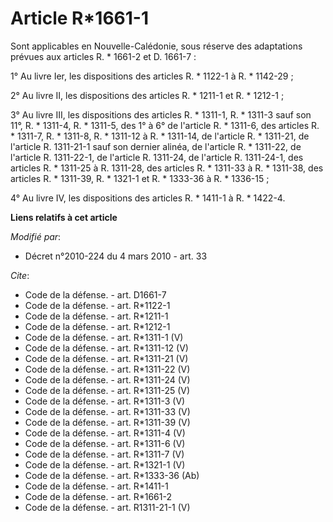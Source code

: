 # Article R*1661-1

Sont applicables en Nouvelle-Calédonie, sous réserve des adaptations prévues aux articles R. * 1661-2 et D. 1661-7 : 

1° Au livre Ier, les dispositions des articles R. * 1122-1 à R. * 1142-29 ; 

2° Au livre II, les dispositions des articles R. * 1211-1 et R. * 1212-1 ; 

3° Au livre III, les dispositions des articles R. * 1311-1, R. * 1311-3 sauf son 11°, R. * 1311-4, R. * 1311-5, des 1° à 6°
de l'article R. * 1311-6, des articles R. * 1311-7, R. * 1311-8, R. * 1311-12 à R. * 1311-14, de l'article R. * 1311-21, de
l'article R. 1311-21-1 sauf son dernier alinéa, de l'article R. * 1311-22, de l'article R. 1311-22-1, de l'article R.
1311-24, de l'article R. 1311-24-1, des articles R. * 1311-25 à R. 1311-28, des articles R. * 1311-33 à R. * 1311-38, des
articles R. * 1311-39, 
R. * 1321-1 et R. * 1333-36 à R. * 1336-15 ; 

4° Au livre IV, les dispositions des articles R. * 1411-1 à R. * 1422-4.

**Liens relatifs à cet article**

_Modifié par_:

  - Décret n°2010-224 du 4 mars 2010 - art. 33

_Cite_:

  - Code de la défense. - art. D1661-7
  - Code de la défense. - art. R*1122-1
  - Code de la défense. - art. R*1211-1
  - Code de la défense. - art. R*1212-1
  - Code de la défense. - art. R*1311-1 (V)
  - Code de la défense. - art. R*1311-12 (V)
  - Code de la défense. - art. R*1311-21 (V)
  - Code de la défense. - art. R*1311-22 (V)
  - Code de la défense. - art. R*1311-24 (V)
  - Code de la défense. - art. R*1311-25 (V)
  - Code de la défense. - art. R*1311-3 (V)
  - Code de la défense. - art. R*1311-33 (V)
  - Code de la défense. - art. R*1311-39 (V)
  - Code de la défense. - art. R*1311-4 (V)
  - Code de la défense. - art. R*1311-6 (V)
  - Code de la défense. - art. R*1311-7 (V)
  - Code de la défense. - art. R*1321-1 (V)
  - Code de la défense. - art. R*1333-36 (Ab)
  - Code de la défense. - art. R*1411-1
  - Code de la défense. - art. R*1661-2
  - Code de la défense. - art. R1311-21-1 (V)
